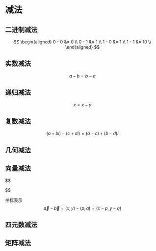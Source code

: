 # 减法

## 二进制减法

$$
\begin{aligned}
0 - 0 &= 0 \\
0 - 1 &= 1 \\
1 - 0 &= 1 \\
1 - 1 &= 10 \\
\end{aligned}
$$

## 实数减法

$$
a - b = b - a
$$

## 递归减法

$$
x = x - y
$$

## 复数减法

$$
(a+bi) - (c+di) = (a - c) + (b - d)i
$$

## 几何减法

## 向量减法

$$

$$

坐标表示
$$
\vec{a} - \vec{b} = (x, y) - (p, q) = (x - p, y - q)
$$

## 四元数减法

## 矩阵减法
